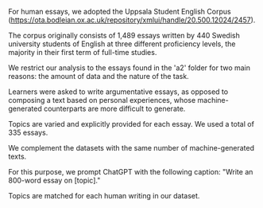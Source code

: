 For human essays, we adopted the Uppsala Student English Corpus (https://ota.bodleian.ox.ac.uk/repository/xmlui/handle/20.500.12024/2457).

The corpus originally consists of 1,489 essays written by 440 Swedish university students of English at three different proficiency levels, the majority in their first term of full-time studies. 

We restrict our analysis to the essays found in the 'a2' folder for two main reasons: the amount of data and the nature of the task.

Learners were asked to write argumentative essays, as opposed to composing a text based on personal experiences, whose machine-generated counterparts are more difficult to generate. 

Topics are varied and explicitly provided for each essay. We used a total of 335 essays. 


We complement the datasets with the same number of machine-generated texts. 

For this purpose, we prompt ChatGPT with the following caption: "Write an 800-word essay on [topic]."  

Topics are matched for each human writing in our dataset.
